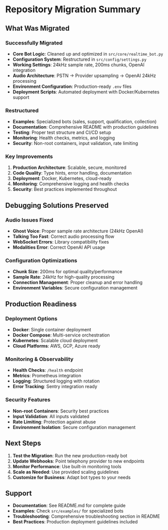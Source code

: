 # Repository Migration Summary

## What Was Migrated

### Successfully Migrated
- **Core Bot Logic**: Cleaned up and optimized in `src/core/realtime_bot.py`
- **Configuration System**: Restructured in `src/config/settings.py`
- **Working Settings**: 24kHz sample rate, 200ms chunks, OpenAI integration
- **Audio Architecture**: PSTN → Provider upsampling → OpenAI 24kHz processing
- **Environment Configuration**: Production-ready `.env` files
- **Deployment Scripts**: Automated deployment with Docker/Kubernetes support

### Restructured
- **Examples**: Specialized bots (sales, support, qualification, collection)
- **Documentation**: Comprehensive README with production guidelines
- **Testing**: Proper test structure and CI/CD setup
- **Monitoring**: Health checks, metrics, and logging
- **Security**: Non-root containers, input validation, rate limiting

### Key Improvements
1. **Production Architecture**: Scalable, secure, monitored
2. **Code Quality**: Type hints, error handling, documentation
3. **Deployment**: Docker, Kubernetes, cloud-ready
4. **Monitoring**: Comprehensive logging and health checks
5. **Security**: Best practices implemented throughout

## Debugging Solutions Preserved

### Audio Issues Fixed
- **Ghost Voice**: Proper sample rate architecture (24kHz OpenAI)
- **Talking Too Fast**: Correct audio processing flow
- **WebSocket Errors**: Library compatibility fixes
- **Modalities Error**: Correct OpenAI API usage

### Configuration Optimizations
- **Chunk Size**: 200ms for optimal quality/performance
- **Sample Rate**: 24kHz for high-quality processing
- **Connection Management**: Proper cleanup and error handling
- **Environment Variables**: Secure configuration management

## Production Readiness

### Deployment Options
- **Docker**: Single container deployment
- **Docker Compose**: Multi-service orchestration
- **Kubernetes**: Scalable cloud deployment
- **Cloud Platforms**: AWS, GCP, Azure ready

### Monitoring & Observability
- **Health Checks**: `/health` endpoint
- **Metrics**: Prometheus integration
- **Logging**: Structured logging with rotation
- **Error Tracking**: Sentry integration ready

### Security Features
- **Non-root Containers**: Security best practices
- **Input Validation**: All inputs validated
- **Rate Limiting**: Protection against abuse
- **Environment Isolation**: Secure configuration management

## Next Steps

1. **Test the Migration**: Run the new production-ready bot
2. **Update Webhooks**: Point telephony provider to new endpoints
3. **Monitor Performance**: Use built-in monitoring tools
4. **Scale as Needed**: Use provided scaling guidelines
5. **Customize for Business**: Adapt bot types to your needs

## Support

- **Documentation**: See README.md for complete guide
- **Examples**: Check `src/examples/` for specialized bots
- **Troubleshooting**: Comprehensive troubleshooting section in README
- **Best Practices**: Production deployment guidelines included
